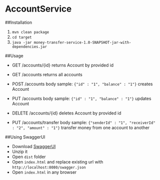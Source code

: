 # AccountService

##Installation
1. `mvn clean package`
2. `cd target`
3. `java -jar money-transfer-service-1.0-SNAPSHOT-jar-with-dependencies.jar`

##Usage
* GET /accounts/{id}
  returns Account by provided id

* GET /accounts
  returns all accounts

* POST /accounts
   body sample: `{"id" : "1", "balance" : "1"}`
   creates Account

* PUT /accounts
  body sample: `{"id" : "1", "balance" : "1"}`
  updates Account

* DELETE /accounts/{id}
  deletes Account by provided id

* PUT /accounts/transfer
  body sample: `{"senderId" : "1", "receiverId" : "2", "amount" : "1"}`
  transfer money  from one account to another

##Using SwaggerUI
* Download [SwaggerUI](https://github.com/swagger-api/swagger-ui)
* Unzip it
* Open `dist` folder
* Open `index.html` and replace existing url with `http://localhost:8080/swagger.json`
* Open `index.html` in any browser